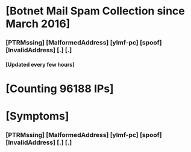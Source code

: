 # [Botnet Mail Spam Collection since March 2016]
### [PTRMssing] [MalformedAddress] [ylmf-pc] [spoof] [InvalidAddress] [.] [.]
#### [Updated every few hours]

# [Counting 96188 IPs]

# [Symptoms] 
###   [PTRMssing] [MalformedAddress] [ylmf-pc] [spoof] [InvalidAddress] [.] [.]
